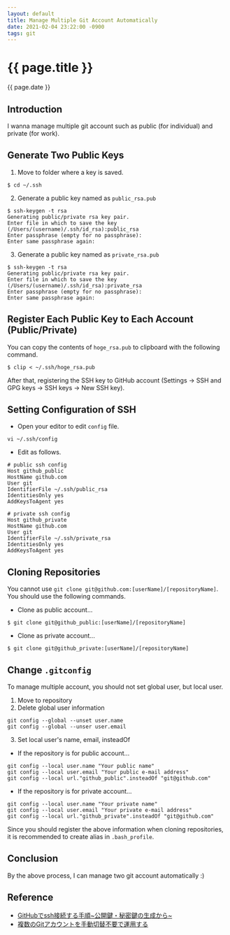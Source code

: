 ```yaml
---
layout: default
title: Manage Multiple Git Account Automatically
date: 2021-02-04 23:22:00 -0900
tags: git
---
```


# {{ page.title }}
{{ page.date }}
## Introduction
I wanna manage multiple git account such as public (for individual) and private (for work).

## Generate Two Public Keys
1. Move to folder where a key is saved.
```
$ cd ~/.ssh
```
2. Generate a public key named as `public_rsa.pub`
```
$ ssh-keygen -t rsa
Generating public/private rsa key pair.
Enter file in which to save the key (/Users/(username)/.ssh/id_rsa):public_rsa
Enter passphrase (empty for no passphrase):
Enter same passphrase again:
```
3. Generate a public key named as `private_rsa.pub`
```
$ ssh-keygen -t rsa
Generating public/private rsa key pair.
Enter file in which to save the key (/Users/(username)/.ssh/id_rsa):private_rsa
Enter passphrase (empty for no passphrase):
Enter same passphrase again:
```

## Register Each Public Key to Each Account (Public/Private)
You can copy the contents of `hoge_rsa.pub` to clipboard with the following command.
```
$ clip < ~/.ssh/hoge_rsa.pub
```
After that, registering the SSH key to GitHub account (Settings -> SSH and GPG keys -> SSH keys -> New SSH key).

## Setting Configuration of SSH
- Open your editor to edit `config` file.
```
vi ~/.ssh/config
```
- Edit as follows.
```
# public ssh config
Host github_public
HostName github.com
User git
IdentifierFile ~/.ssh/public_rsa
IdentitiesOnly yes
AddKeysToAgent yes

# private ssh config
Host github_private
HostName github.com
User git
IdentifierFile ~/.ssh/private_rsa
IdentitiesOnly yes
AddKeysToAgent yes
```

## Cloning Repositories
You cannot use `git clone git@github.com:[userName]/[repositoryName]`. You should use the following commands.
- Clone as public account...
```
$ git clone git@github_public:[userName]/[repositoryName]
```
- Clone as private account...
```
$ git clone git@github_private:[userName]/[repositoryName]
```

## Change `.gitconfig`
To manage multiple account, you should not set global user, but local user.
1. Move to repository
2. Delete global user information
```
git config --global --unset user.name
git config --global --unser user.email
```
3. Set local user's name, email, insteadOf
- If the repository is for public account...
```
git config --local user.name "Your public name"
git config --local user.email "Your public e-mail address"
git config --local url."github_public".insteadOf "git@github.com"
```
- If the repository is for private account...
```
git config --local user.name "Your private name"
git config --local user.email "Your private e-mail address"
git config --local url."github_private".insteadOf "git@github.com"
```

Since you should register the above information when cloning repositories, it is recommended to create alias in `.bash_profile`.

## Conclusion
By the above process, I can manage two git account automatically :)

## Reference
- [GitHubでssh接続する手順~公開鍵・秘密鍵の生成から~](https://qiita.com/shizuma/items/2b2f873a0034839e47ce)
- [複数のGitアカウントを手動切替不要で運用する](https://qiita.com/KeyMama/items/f9291bb125ee94b52b78)